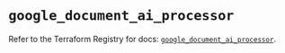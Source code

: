 # `google_document_ai_processor`

Refer to the Terraform Registry for docs: [`google_document_ai_processor`](https://registry.terraform.io/providers/hashicorp/google/6.42.0/docs/resources/document_ai_processor).
